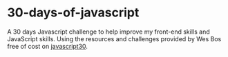 # 30-days-of-javascript

A 30 days Javascript challenge to help improve my front-end skills and JavaScript skills.
Using the resources and challenges provided by Wes Bos free of cost on [javascript30](https://javascript30.com/).
